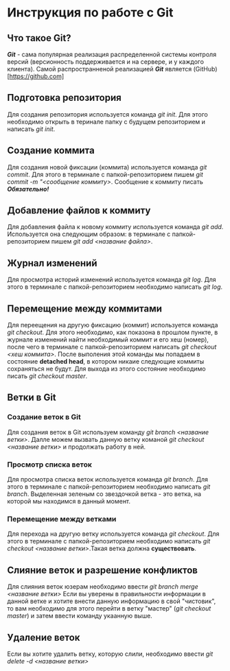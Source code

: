 # Инструкция по работе с Git

## Что такое Git?
***Git*** - сама популярная реализация распределенной системы контроля версий (версионность поддерживается и на сервере, и у каждого клиента). Самой распространненой реализацией ***Git*** является (GitHub)[https://github.com]

## Подготовка репозитория
Для создания репозитория используется команда *git init*. Для этого необходимо открыть в теринале папку с будущем репозиторием и написать *git init*.

## Создание коммита
Для создания новой фиксации (коммита) используется команда *git commit*. Для этого в терминале с папкой-репозиторием пишем *git commit -m "<сообщение коммиту>*. Сообщение к коммиту писать ***Обязательно!***

## Добавление файлов к коммиту
Для добавления файла к новому коммиту используется команда *git add*. Используется она следующим образом: в терминале с папкой-репозиторием пишем *git add <название файла>*.

## Журнал изменений
Для просмотра историй изменений используется команда *git log*. Для этого в терминале с папкой-репозиторием необходимо написать *git log*.

## Перемещение между коммитами
Для переещения на другую фиксацию (коммит) используется команда *git checkout*. Для этого необходимо, как показона в прошлом пункте, в журнале изменений найти необходимый коммит и его хеш (номер), после чего в терминале с папкой-репозиторием написать *git checkout <хеш коммита>*. После выполения этой команды мы попадаем в состояние **detached head**, в котором никаие следующие коммиты сохраняться не будут. Для выхода из этого состояние необходимо писать *git checkout master*.

## Ветки в Git

### Создание веток в Git
Для создания веток  в Git используем команду *git branch <название ветки>*.
Далле можем вызвать данную ветку команой *git checkout <название ветки>* и продолжать работу в ней.

### Просмотр списка веток
Для просмотра списка веток используется команда *git branch*. Для этого в терминале с папкой-репозиторием необходимо написать *git branch*. Выделенная зеленым со звездочкой ветка - это ветка, на которой мы находимся в данный момент.

### Перемещение между ветками
Для перехода на другую ветку используется команда *git checkout*. Для этого в терминале с папкой-репозиторием необходимо написать *git checkout <название ветки>*.Такая ветка должна **существовать**.

## Слияние веток и разрешение конфликтов
Для слияния веток юзерам необходимо ввести *git branch merge <название ветки>*
Если вы уверены в правильности информации в данной ветке и хотите внести данную информацию в свой "чистовик", то вам необходимо для этого перейти в ветку "мастер" (*git checkout master*) и затем ввести команду укаанную выше.

## Удаление веток
Если вы хотите удалить ветку, которую слили, необходимо ввести *git delete -d <название ветки>*
